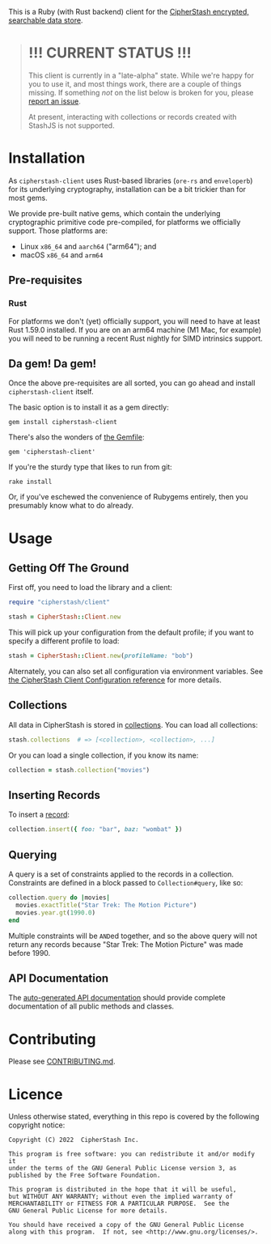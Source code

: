 This is a Ruby (with Rust backend) client for the [CipherStash encrypted, searchable data store](https://cipherstash.com).

> # !!! CURRENT STATUS !!!
>
> This client is currently in a "late-alpha" state.
> While we're happy for you to use it, and most things work, there are a couple of things missing.
> If something *not* on the list below is broken for you, please [report an issue](https://github.com/cipherstash/ruby-client/issues).
>
> At present, interacting with collections or records created with StashJS is not supported.


# Installation

As `cipherstash-client` uses Rust-based libraries (`ore-rs` and `enveloperb`) for its underlying cryptography, installation can be a bit trickier than for most gems.

We provide pre-built native gems, which contain the underlying cryptographic primitive code pre-compiled, for platforms we officially support.
Those platforms are:

* Linux `x86_64` and `aarch64` ("arm64"); and
* macOS `x86_64` and `arm64`


## Pre-requisites

### Rust

For platforms we don't (yet) officially support, you will need to have at least Rust 1.59.0 installed.
If you are on an arm64 machine (M1 Mac, for example) you will need to be running a recent Rust nightly for SIMD intrinsics support.


## Da gem!  Da gem!

Once the above pre-requisites are all sorted, you can go ahead and install `cipherstash-client` itself.

The basic option is to install it as a gem directly:

    gem install cipherstash-client

There's also the wonders of [the Gemfile](http://bundler.io):

    gem 'cipherstash-client'

If you're the sturdy type that likes to run from git:

    rake install

Or, if you've eschewed the convenience of Rubygems entirely, then you
presumably know what to do already.


# Usage

## Getting Off The Ground

First off, you need to load the library and a client:

```ruby
require "cipherstash/client"

stash = CipherStash::Client.new
```

This will pick up your configuration from the default profile; if you want to specify a different profile to load:

```ruby
stash = CipherStash::Client.new(profileName: "bob")
```

Alternately, you can also set all configuration via environment variables.
See [the CipherStash Client Configuration reference](https://docs.cipherstash.com/reference/client-configuration.html) for more details.


## Collections

All data in CipherStash is stored in [collections](https://docs.cipherstash.com/reference/glossary.html#collection).
You can load all collections:


```ruby
stash.collections  # => [<collection>, <collection>, ...]
```

Or you can load a single collection, if you know its name:

```ruby
collection = stash.collection("movies")
```


## Inserting Records

To insert a [record](https://docs.cipherstash.com/reference/glossary.html#record):

```ruby
collection.insert({ foo: "bar", baz: "wombat" })
```


## Querying

A query is a set of constraints applied to the records in a collection.
Constraints are defined in a block passed to `Collection#query`, like so:

```ruby
collection.query do |movies|
  movies.exactTitle("Star Trek: The Motion Picture")
  movies.year.gt(1990.0)
end
```

Multiple constraints will be `AND`ed together, and so the above query will not return any records because "Star Trek: The Motion Picture" was made before 1990.


## API Documentation

The [auto-generated API documentation](https://rubydoc.info/gems/cipherstash-client) should provide complete documentation of all public methods and classes.



# Contributing

Please see [CONTRIBUTING.md](CONTRIBUTING.md).


# Licence

Unless otherwise stated, everything in this repo is covered by the following
copyright notice:

    Copyright (C) 2022  CipherStash Inc.

    This program is free software: you can redistribute it and/or modify it
    under the terms of the GNU General Public License version 3, as
    published by the Free Software Foundation.

    This program is distributed in the hope that it will be useful,
    but WITHOUT ANY WARRANTY; without even the implied warranty of
    MERCHANTABILITY or FITNESS FOR A PARTICULAR PURPOSE.  See the
    GNU General Public License for more details.

    You should have received a copy of the GNU General Public License
    along with this program.  If not, see <http://www.gnu.org/licenses/>.
